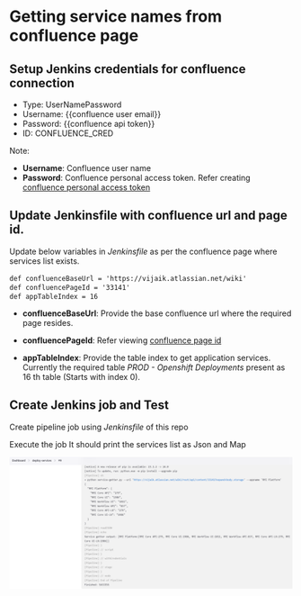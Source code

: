 # Getting service names from confluence page

## Setup Jenkins credentials for confluence connection
- Type: UserNamePassword
- Username: {{confluence user email}}
- Password: {{confluence api token}}
- ID: CONFLUENCE_CRED

Note: 
- **Username**: Confluence user name
- **Password**: Confluence personal access token. Refer creating [confluence personal access token](https://confluence.atlassian.com/enterprise/using-personal-access-tokens-1026032365.html)

## Update Jenkinsfile with confluence url and page id.
Update below variables in *Jenkinsfile* as per the confluence page where services list exists.

```
def confluenceBaseUrl = 'https://vijaik.atlassian.net/wiki'
def confluencePageId = '33141'
def appTableIndex = 16
```
- **confluenceBaseUrl**: Provide the base confluence url where the required page resides.

- **confluencePageId**: Refer viewing [confluence page id](https://confluence.atlassian.com/confkb/how-to-get-confluence-page-id-648380445.html)

- **appTableIndex**: Provide the table index to get application services. Currently the required table *PROD - Openshift Deployments* present as 16 th table (Starts with index 0).

## Create Jenkins job and Test
Create pipeline job using *Jenkinsfile* of this repo

Execute the job
It should print the services list as Json and Map

![jenkins-job-listing-services](https://github.com/kumvijaya/deploy-service-getter/blob/main/images/jenkins-job-listing-services.png)


